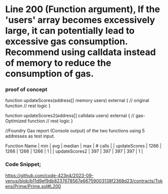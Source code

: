 # Line 200 (Function argument), If the 'users' array becomes excessively large, it can potentially lead to excessive gas consumption. Recommend using calldata instead of memory to reduce the consumption of gas.

### proof of concept

function updateScores(address[] memory users) external { // original function
       // rest logic
}

function updateScores2(address[] calldata users) external { // gas-Optimized function
       // rest logic
}


//Foundry Gas report (Console output) of the two functions using 5 addresses as test input.

Function Name                      | min           | avg  | median | max  | # calls |
| updateScores                     | 1266          | 1266 | 1266   | 1266 | 1       |
| updateScores2                    | 397           | 397  | 397    | 397  | 1       |

### Code Snippet;
https://github.com/code-423n4/2023-09-venus/blob/b11d9ef9db8237678567e66759003138f2368d23/contracts/Tokens/Prime/Prime.sol#L200